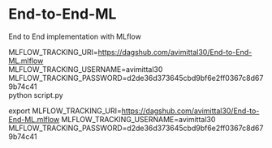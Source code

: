 # End-to-End-ML
End to End implementation with MLflow


MLFLOW_TRACKING_URI=https://dagshub.com/avimittal30/End-to-End-ML.mlflow \
MLFLOW_TRACKING_USERNAME=avimittal30 \
MLFLOW_TRACKING_PASSWORD=d2de36d373645cbd9bf6e2ff0367c8d679b74c41  \
python script.py


export MLFLOW_TRACKING_URI=https://dagshub.com/avimittal30/End-to-End-ML.mlflow 
MLFLOW_TRACKING_USERNAME=avimittal30
MLFLOW_TRACKING_PASSWORD=d2de36d373645cbd9bf6e2ff0367c8d679b74c41